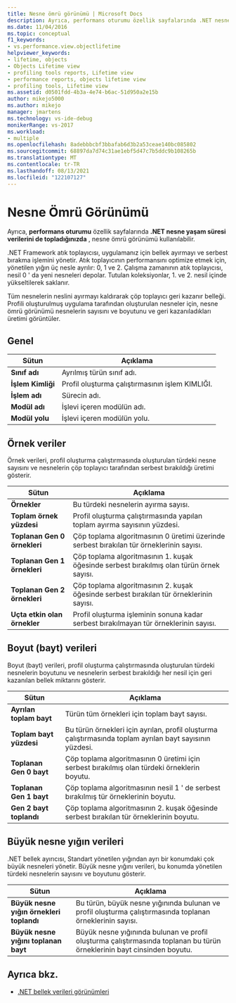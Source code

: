 ```yaml
---
title: Nesne ömrü görünümü | Microsoft Docs
description: Ayrıca, performans oturumu özellik sayfalarında .NET nesne yaşam süresi verilerini de topladığınızda nesne ömrü görünümünün nasıl kullanılabilir olduğunu öğrenin.
ms.date: 11/04/2016
ms.topic: conceptual
f1_keywords:
- vs.performance.view.objectlifetime
helpviewer_keywords:
- lifetime, objects
- Objects Lifetime view
- profiling tools reports, Lifetime view
- performance reports, objects lifetime view
- profiling tools, Lifetime view
ms.assetid: d0501fdd-4b3a-4e74-b6ac-51d950a2e15b
author: mikejo5000
ms.author: mikejo
manager: jmartens
ms.technology: vs-ide-debug
monikerRange: vs-2017
ms.workload:
- multiple
ms.openlocfilehash: 8adebbbcbf3bbafab6d3b2a53ceae140bc085802
ms.sourcegitcommit: 68897da7d74c31ae1ebf5d47c7b5ddc9b108265b
ms.translationtype: MT
ms.contentlocale: tr-TR
ms.lasthandoff: 08/13/2021
ms.locfileid: "122107127"
---
```

# <a name="object-lifetime-view"></a>Nesne Ömrü Görünümü
Ayrıca, **performans oturumu** özellik sayfalarında **.NET nesne yaşam süresi verilerini de topladığınızda** , nesne ömrü görünümü kullanılabilir.

 .NET Framework atık toplayıcısı, uygulamanız için bellek ayırmayı ve serbest bırakma işlemini yönetir. Atık toplayıcının performansını optimize etmek için, yönetilen yığın üç nesle ayrılır: 0, 1 ve 2. Çalışma zamanının atık toplayıcısı, nesil 0 ' da yeni nesneleri depolar. Tutulan koleksiyonlar, 1. ve 2. nesil içinde yükseltilerek saklanır.

 Tüm nesnelerin neslini ayırmayı kaldırarak çöp toplayıcı geri kazanır belleği. Profili oluşturulmuş uygulama tarafından oluşturulan nesneler için, nesne ömrü görünümü nesnelerin sayısını ve boyutunu ve geri kazanıladıkları üretimi görüntüler.

## <a name="general"></a>Genel

|Sütun|Açıklama|
|------------|-----------------|
|**Sınıf adı**|Ayrılmış türün sınıf adı.|
|**İşlem Kimliği**|Profil oluşturma çalıştırmasının işlem KIMLIĞI.|
|**İşlem adı**|Sürecin adı.|
|**Modül adı**|İşlevi içeren modülün adı.|
|**Modül yolu**|İşlevi içeren modülün yolu.|

## <a name="instance-data"></a>Örnek veriler
 Örnek verileri, profil oluşturma çalıştırmasında oluşturulan türdeki nesne sayısını ve nesnelerin çöp toplayıcı tarafından serbest bırakıldığı üretimi gösterir.

|Sütun|Açıklama|
|------------|-----------------|
|**Örnekler**|Bu türdeki nesnelerin ayırma sayısı.|
|**Toplam örnek yüzdesi**|Profil oluşturma çalıştırmasında yapılan toplam ayırma sayısının yüzdesi.|
|**Toplanan Gen 0 örnekleri**|Çöp toplama algoritmasının 0 üretimi üzerinde serbest bırakılan tür örneklerinin sayısı.|
|**Toplanan Gen 1 örnekleri**|Çöp toplama algoritmasının 1. kuşak öğesinde serbest bırakılmış olan türün örnek sayısı.|
|**Toplanan Gen 2 örnekleri**|Çöp toplama algoritmasının 2. kuşak öğesinde serbest bırakılan tür örneklerinin sayısı.|
|**Uçta etkin olan örnekler**|Profil oluşturma işleminin sonuna kadar serbest bırakılmayan tür örneklerinin sayısı.|

## <a name="size-byte-data"></a>Boyut (bayt) verileri
 Boyut (bayt) verileri, profil oluşturma çalıştırmasında oluşturulan türdeki nesnelerin boyutunu ve nesnelerin serbest bırakıldığı her nesil için geri kazanılan bellek miktarını gösterir.

|Sütun|Açıklama|
|------------|-----------------|
|**Ayrılan toplam bayt**|Türün tüm örnekleri için toplam bayt sayısı.|
|**Toplam bayt yüzdesi**|Bu türün örnekleri için ayrılan, profil oluşturma çalıştırmasında toplam ayrılan bayt sayısının yüzdesi.|
|**Toplanan Gen 0 bayt**|Çöp toplama algoritmasının 0 üretimi için serbest bırakılmış olan türdeki örneklerin boyutu.|
|**Toplanan Gen 1 bayt**|Çöp toplama algoritmasının nesil 1 ' de serbest bırakılmış tür örneklerinin boyutu.|
|**Gen 2 bayt toplandı**|Çöp toplama algoritmasının 2. kuşak öğesinde serbest bırakılan tür örneklerinin boyutu.|

## <a name="large-object-heap-data"></a>Büyük nesne yığın verileri
 .NET bellek ayırıcısı, Standart yönetilen yığından ayrı bir konumdaki çok büyük nesneleri yönetir. Büyük nesne yığını verileri, bu konumda yönetilen türdeki nesnelerin sayısını ve boyutunu gösterir.

|Sütun|Açıklama|
|------------|-----------------|
|**Büyük nesne yığın örnekleri toplandı**|Bu türün, büyük nesne yığınında bulunan ve profil oluşturma çalıştırmasında toplanan örneklerinin sayısı.|
|**Büyük nesne yığını toplanan bayt**|Büyük nesne yığınında bulunan ve profil oluşturma çalıştırmasında toplanan bu türün örneklerinin bayt cinsinden boyutu.|

## <a name="see-also"></a>Ayrıca bkz.
- [.NET bellek verileri görünümleri](../profiling/dotnet-memory-data-views.md)
